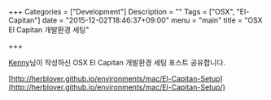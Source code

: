 +++
Categories = ["Development"]
Description = ""
Tags = ["OSX", "El-Capitan"]
date = "2015-12-02T18:46:37+09:00"
menu = "main"
title = "OSX El Capitan 개발환경 세팅"

+++


[Kenny](http://herblover.github.io/)님이 작성하신 OSX El Capitan 개발환경 세팅 포스트 공유합니다.

[http://herblover.github.io/environments/mac/El-Capitan-Setup](http://herblover.github.io/environments/mac/El-Capitan-Setup/)

